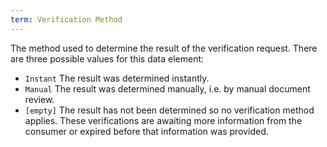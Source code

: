 ```yaml
---
term: Verification Method
---
```


The method used to determine the result of the verification request.
There are three possible values for this data element:

* `Instant` The result was determined instantly.
* `Manual` The result was determined manually, i.e. by manual document review.
* `[empty]` The result has not been determined so no verification method applies. These verifications are awaiting
  more information from the consumer or expired before that information was provided.